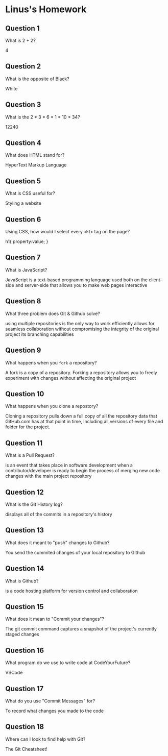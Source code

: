 # Linus's Homework

## Question 1

What is 2 + 2?

4

## Question 2

What is the opposite of Black?

White

## Question 3

What is the  2 * 3 * 6 * 1 * 10 * 34?

12240
## Question 4 

What does HTML stand for?

HyperText Markup Language
## Question 5

What is CSS useful for?

Styling a website
## Question 6

Using CSS, how would I select every `<h1>` tag on the page?
<!--in html file-->
<style>
    h1{property : value;}
 </style>
<!--in css file-->
h1{
    property:value;
}
## Question 7

What is JavaScript?

JavaScript is a text-based programming language used both on the client-side and server-side that allows you to make web pages interactive
## Question 8

What three problem does Git & Github solve?

using multiple repositories is the only way to work efficiently
allows for seamless collaboration without compromising the integrity of the original project
its branching capabilities
## Question 9

What happens when you `fork` a repository?

A fork is a copy of a repository. Forking a repository allows you to freely experiment with changes without affecting the original project
## Question 10 

What happens when you clone a repostory?

Cloning a repository pulls down a full copy of all the repository data that GitHub.com has at that point in time, including all versions of every file and folder for the project.
## Question 11

What is a Pull Request?

 is an event that takes place in software development when a contributor/developer is ready to begin the process of merging new code changes with the main project repository
## Question 12

What is the Git History log?

displays all of the commits in a repository's history
## Question 13

What does it meant to "push" changes to Github?

You send the commited changes of your local repository to Github

## Question 14

What is Github?

is a code hosting platform for version control and collaboration
## Question 15

What does it mean to "Commit your changes"?

The git commit command captures a snapshot of the project's currently staged changes
## Question 16

What program do we use to write code at CodeYourFuture?

VSCode
## Question 17

What do you use "Commit Messages" for?

To record what changes you made to the code

## Question 18

Where can I look to find help with Git?

The Git Cheatsheet!
